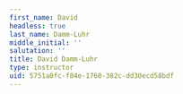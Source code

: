 ```yaml
---
first_name: David
headless: true
last_name: Damm-Luhr
middle_initial: ''
salutation: ''
title: David Damm-Luhr
type: instructor
uid: 5751a0fc-f84e-1760-382c-dd30ecd58bdf
---
```

